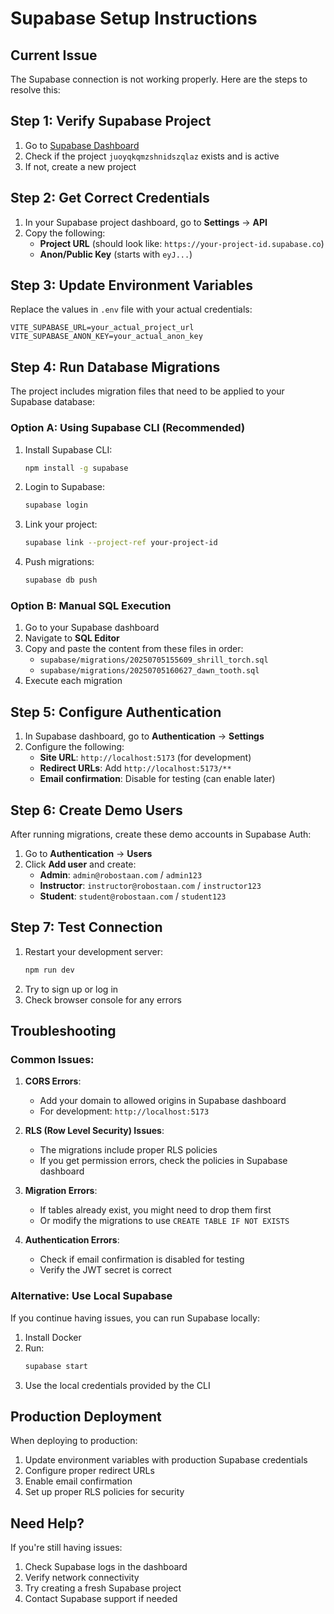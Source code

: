 # Supabase Setup Instructions

## Current Issue
The Supabase connection is not working properly. Here are the steps to resolve this:

## Step 1: Verify Supabase Project
1. Go to [Supabase Dashboard](https://supabase.com/dashboard)
2. Check if the project `juoyqkqmzshnidszqlaz` exists and is active
3. If not, create a new project

## Step 2: Get Correct Credentials
1. In your Supabase project dashboard, go to **Settings** → **API**
2. Copy the following:
   - **Project URL** (should look like: `https://your-project-id.supabase.co`)
   - **Anon/Public Key** (starts with `eyJ...`)

## Step 3: Update Environment Variables
Replace the values in `.env` file with your actual credentials:

```env
VITE_SUPABASE_URL=your_actual_project_url
VITE_SUPABASE_ANON_KEY=your_actual_anon_key
```

## Step 4: Run Database Migrations
The project includes migration files that need to be applied to your Supabase database:

### Option A: Using Supabase CLI (Recommended)
1. Install Supabase CLI:
   ```bash
   npm install -g supabase
   ```

2. Login to Supabase:
   ```bash
   supabase login
   ```

3. Link your project:
   ```bash
   supabase link --project-ref your-project-id
   ```

4. Push migrations:
   ```bash
   supabase db push
   ```

### Option B: Manual SQL Execution
1. Go to your Supabase dashboard
2. Navigate to **SQL Editor**
3. Copy and paste the content from these files in order:
   - `supabase/migrations/20250705155609_shrill_torch.sql`
   - `supabase/migrations/20250705160627_dawn_tooth.sql`
4. Execute each migration

## Step 5: Configure Authentication
1. In Supabase dashboard, go to **Authentication** → **Settings**
2. Configure the following:
   - **Site URL**: `http://localhost:5173` (for development)
   - **Redirect URLs**: Add `http://localhost:5173/**`
   - **Email confirmation**: Disable for testing (can enable later)

## Step 6: Create Demo Users
After running migrations, create these demo accounts in Supabase Auth:

1. Go to **Authentication** → **Users**
2. Click **Add user** and create:
   - **Admin**: `admin@robostaan.com` / `admin123`
   - **Instructor**: `instructor@robostaan.com` / `instructor123`
   - **Student**: `student@robostaan.com` / `student123`

## Step 7: Test Connection
1. Restart your development server:
   ```bash
   npm run dev
   ```
2. Try to sign up or log in
3. Check browser console for any errors

## Troubleshooting

### Common Issues:

1. **CORS Errors**:
   - Add your domain to allowed origins in Supabase dashboard
   - For development: `http://localhost:5173`

2. **RLS (Row Level Security) Issues**:
   - The migrations include proper RLS policies
   - If you get permission errors, check the policies in Supabase dashboard

3. **Migration Errors**:
   - If tables already exist, you might need to drop them first
   - Or modify the migrations to use `CREATE TABLE IF NOT EXISTS`

4. **Authentication Errors**:
   - Check if email confirmation is disabled for testing
   - Verify the JWT secret is correct

### Alternative: Use Local Supabase
If you continue having issues, you can run Supabase locally:

1. Install Docker
2. Run:
   ```bash
   supabase start
   ```
3. Use the local credentials provided by the CLI

## Production Deployment
When deploying to production:
1. Update environment variables with production Supabase credentials
2. Configure proper redirect URLs
3. Enable email confirmation
4. Set up proper RLS policies for security

## Need Help?
If you're still having issues:
1. Check Supabase logs in the dashboard
2. Verify network connectivity
3. Try creating a fresh Supabase project
4. Contact Supabase support if needed